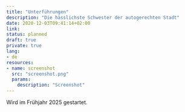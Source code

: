 ```yaml
---
title: "Unterführungen"
description: "Die hässlichste Schwester der autogerechten Stadt"
date: 2020-12-03T09:41:14+02:00
link:
status: planned
draft: true
private: true
lang:
- de
resources:
- name: screenshot
  src: "screenshot.png"
  params:
    description: "Screenshot"
---
```

Wird im Frühjahr 2025 gestartet.
